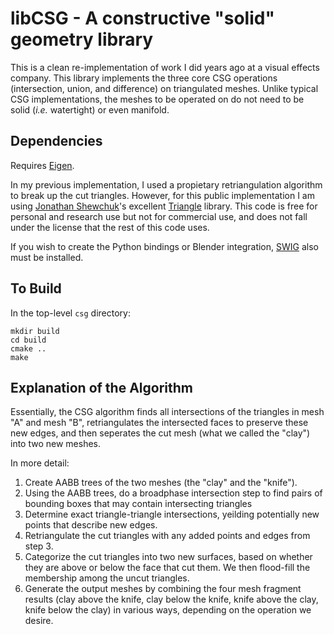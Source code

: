 # libCSG - A constructive "solid" geometry library #

This is a clean re-implementation of work I did years ago at a visual effects company.  This library implements the three core CSG operations (intersection, union, and difference) on triangulated meshes.  Unlike typical CSG implementations, the meshes to
be operated on do not need to be solid (*i.e.* watertight) or even manifold.

## Dependencies ##
Requires [Eigen](http://eigen.tuxfamily.org/index.php?title=Main_Page#Download). 

In my previous implementation, I used a propietary retriangulation algorithm to break up
the cut triangles. However, for this public implementation I am using
[Jonathan Shewchuk](https://people.eecs.berkeley.edu/~jrs/)'s excellent
[Triangle](http://www.cs.cmu.edu/~quake/triangle.html) library. This code is free for
personal and research use but not for commercial use, and does not fall under the
license that the rest of this code uses.

If you wish to create the Python bindings or Blender integration, 
[SWIG](http://www.swig.org/) also must be installed.

## To Build ##
In the top-level ```csg``` directory:
```
mkdir build
cd build
cmake ..
make
```

## Explanation of the Algorithm ##
Essentially, the CSG algorithm finds all intersections of the triangles in mesh "A" and
mesh "B", retriangulates the intersected faces to preserve these new edges, and then
seperates the cut mesh (what we called the "clay") into two new meshes.

In more detail:
1. Create AABB trees of the two meshes (the "clay" and the "knife").
2. Using the AABB trees, do a broadphase intersection step to find pairs of
bounding boxes that may contain intersecting triangles
3. Determine exact triangle-triangle intersections, yeilding potentially new
points that describe new edges.
4. Retriangulate the cut triangles with any added points and edges from step 3.
5. Categorize the cut triangles into two new surfaces, based on whether they
are above or below the face that cut them. We then flood-fill the membership among
the uncut triangles.
6. Generate the output meshes by combining the four mesh fragment results (clay above the knife, clay below the knife, knife above the clay, knife below the clay) in
various ways, depending on the operation we desire.

